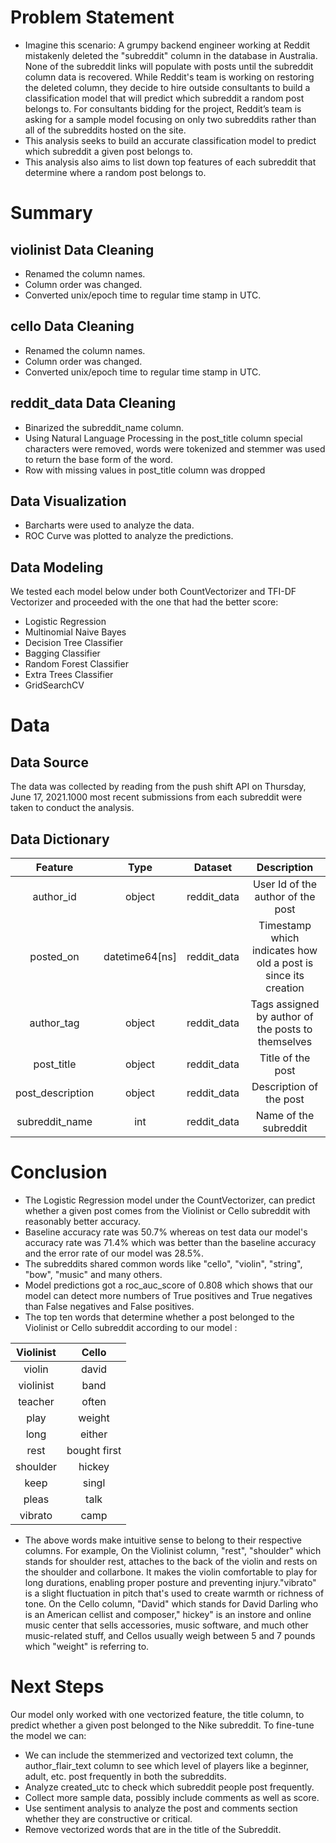 # **Problem Statement**

* Imagine this scenario: A grumpy backend engineer working at Reddit mistakenly deleted the "subreddit" column in the database in Australia. None of the subreddit links will populate with posts until the subreddit column data is recovered. While Reddit's team is working on restoring the deleted column, they decide to hire outside consultants to build a classification model that will predict which subreddit a random post belongs to. For consultants bidding for the project, Reddit’s team is asking for a sample model focusing on only two subreddits rather than all of the subreddits hosted on the site.
* This analysis seeks to build  an accurate classification model to predict which subreddit a given post belongs to.
* This analysis also aims to list down top features of each subreddit that determine where a random post belongs to.

# **Summary**

## violinist Data Cleaning 
* Renamed the column names.
* Column order was changed.
* Converted unix/epoch time to regular time stamp in UTC.

## cello Data Cleaning 
* Renamed the column names.
* Column order was changed.
* Converted unix/epoch time to regular time stamp in UTC.

## reddit_data Data Cleaning 
* Binarized the subreddit_name column.
* Using Natural Language Processing in the post_title column special characters were removed, words were tokenized and stemmer was used to return the base form of the word.
* Row with missing values in post_title column was dropped

## **Data Visualization**

* Barcharts were used to analyze the data.
* ROC Curve was plotted to analyze the predictions.

## **Data Modeling**
We tested each model below under both CountVectorizer and TFI-DF Vectorizer and proceeded with the one that had the better score:
* Logistic Regression
* Multinomial Naive Bayes
* Decision Tree Classifier
* Bagging Classifier
* Random Forest Classifier
* Extra Trees Classifier
* GridSearchCV

# **Data**

## **Data Source**
The data was collected by reading from the push shift API on Thursday, June 17, 2021.1000 most recent submissions from each subreddit were taken to conduct the analysis.

## **Data Dictionary**

|      Feature     |        Type       |   Dataset   |                             Description                             |
|:----------------:|:-----------------:|:-----------:|:-------------------------------------------------------------------:|
|     author_id    |       object      | reddit_data |                 User Id of the author   of the post                 |
|     posted_on    |    datetime64[ns] | reddit_data |    Timestamp   which indicates how old a post is since its creation |
|     author_tag   |       object      | reddit_data |         Tags   assigned by author of the posts to themselves        |
|    post_title    |       object      | reddit_data |                          Title of the post                          |
| post_description |       object      | reddit_data |                      Description of the   post                      |
|  subreddit_name  |        int        | reddit_data |                        Name   of the subreddit                      |

# **Conclusion**

* The Logistic Regression model under the CountVectorizer, can predict whether a given post comes from the Violinist or Cello subreddit with reasonably better accuracy.
* Baseline accuracy rate was 50.7% whereas on test data our model's accuracy rate was 71.4%  which was better than the baseline accuracy and  the error rate of our model was 28.5%.
* The subreddits shared common words like "cello", "violin", "string", "bow", "music" and many others.
* Model predictions got a roc_auc_score of  0.808 which shows that our model can detect more numbers of True positives and True negatives than False negatives and False positives.
* The top ten words that determine whether a post belonged to the Violinist or Cello subreddit according to our model  :

| Violinist 	|      Cello   	|
|:---------:	|:------------:	|
|   violin  	|     david    	|
| violinist 	|     band     	|
|  teacher  	|     often    	|
|    play   	|    weight    	|
|    long   	|    either    	|
|    rest   	| bought first 	|
|  shoulder 	|    hickey    	|
|    keep   	|     singl    	|
|   pleas   	|     talk     	|
|  vibrato  	|     camp     	| 

* The above words make intuitive sense to belong to their respective columns. For example, On the Violinist column, "rest", "shoulder" which stands for shoulder rest, attaches to the back of the violin and rests on the shoulder and collarbone. It makes the violin comfortable to play for long durations, enabling proper posture and preventing injury."vibrato" is a slight fluctuation in pitch that's used to create warmth or richness of tone. On the Cello column, "David" which stands for David Darling who is an American cellist and composer," hickey" is an instore and online music center that sells accessories, music software, and much other music-related stuff, and Cellos usually weigh between 5 and 7 pounds which "weight" is referring to.

# **Next Steps**
 Our model only worked with one vectorized feature, the title column, to predict whether a given post belonged to the Nike subreddit. To fine-tune the model we can:
* We can include the stemmerized and vectorized text column, the author_flair_text column to see which level of players like a beginner, adult, etc. post frequently in both the subreddits.
* Analyze created_utc to check which subreddit people post frequently.
* Collect more sample data, possibly include comments as well as score.
* Use sentiment analysis to analyze the post and comments section whether they are constructive or critical.
* Remove vectorized words that are in the title of the Subreddit.





